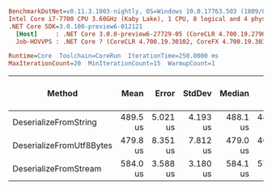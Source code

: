 ``` ini

BenchmarkDotNet=v0.11.3.1003-nightly, OS=Windows 10.0.17763.503 (1809/October2018Update/Redstone5)
Intel Core i7-7700 CPU 3.60GHz (Kaby Lake), 1 CPU, 8 logical and 4 physical cores
.NET Core SDK=3.0.100-preview6-012121
  [Host]     : .NET Core 3.0.0-preview6-27729-05 (CoreCLR 4.700.19.27901, CoreFX 4.700.19.27903), 64bit RyuJIT
  Job-HOVVPS : .NET Core ? (CoreCLR 4.700.19.30102, CoreFX 4.700.19.30301), 64bit RyuJIT

Runtime=Core  Toolchain=CoreRun  IterationTime=250.0000 ms  
MaxIterationCount=20  MinIterationCount=15  WarmupCount=1  

```
|                   Method |     Mean |    Error |   StdDev |   Median |      Min |      Max | Gen 0/1k Op | Gen 1/1k Op | Gen 2/1k Op | Allocated Memory/Op |
|------------------------- |---------:|---------:|---------:|---------:|---------:|---------:|------------:|------------:|------------:|--------------------:|
|    DeserializeFromString | 489.5 us | 5.021 us | 4.193 us | 488.1 us | 486.0 us | 501.5 us |     35.2250 |     11.7417 |           - |           154.28 KB |
| DeserializeFromUtf8Bytes | 479.8 us | 8.351 us | 7.812 us | 479.0 us | 468.7 us | 497.8 us |     17.1756 |      3.8168 |           - |            74.46 KB |
|    DeserializeFromStream | 584.0 us | 3.588 us | 3.180 us | 584.1 us | 577.6 us | 590.7 us |     16.3170 |      4.6620 |           - |            74.53 KB |
